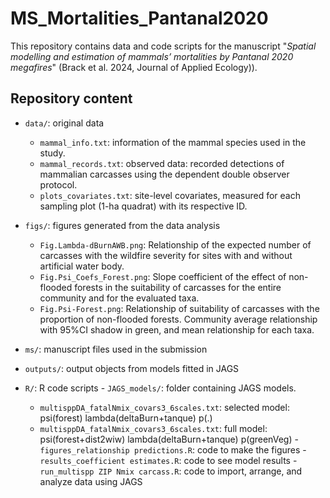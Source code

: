 # MS_Mortalities_Pantanal2020
This repository contains data and code scripts for the manuscript "*Spatial modelling and estimation of mammals’ mortalities by Pantanal 2020 megafires*" (Brack et al. 2024, Journal of Applied Ecology)).

## Repository content

-   `data/`: original data
    - `mammal_info.txt`: information of the mammal species used in the study.
    - `mammal_records.txt`: observed data: recorded detections of mammalian carcasses using the dependent double observer protocol.
    - `plots_covariates.txt`: site-level covariates, measured for each sampling plot (1-ha quadrat) with its respective ID.

-   `figs/`: figures generated from the data analysis
    -   `Fig.Lambda-dBurnAWB.png`: Relationship of the expected number of carcasses with the wildfire severity for sites with and without artificial water body.
    -   `Fig.Psi_Coefs_Forest.png`: Slope coefficient of the effect of non-flooded forests in the suitability of carcasses for the entire community and for the evaluated taxa.
    -   `Fig.Psi-Forest.png`: Relationship of suitability of carcasses with the proportion of non-flooded forests. Community average relationship with 95%CI shadow in green, and mean relationship for each taxa.

-   `ms/`: manuscript files used in the submission
  
-   `outputs/`: output objects from models fitted in JAGS  

-    `R/`: R code scripts
    -   `JAGS_models/`: folder containing JAGS models.
        -   `multisppDA_fatalNmix_covars3_6scales.txt`: selected model: psi(forest) lambda(deltaBurn+tanque) p(.)
        -   `multisppDA_fatalNmix_covars3_6scales.txt`: full model: psi(forest+dist2wiw) lambda(deltaBurn+tanque) p(greenVeg)
    -   `figures_relationship predictions.R`: code to make the figures
    -   `results_coefficient estimates.R`: code to see model results
    -   `run_multispp ZIP Nmix carcass.R`: code to import, arrange, and analyze data using JAGS

